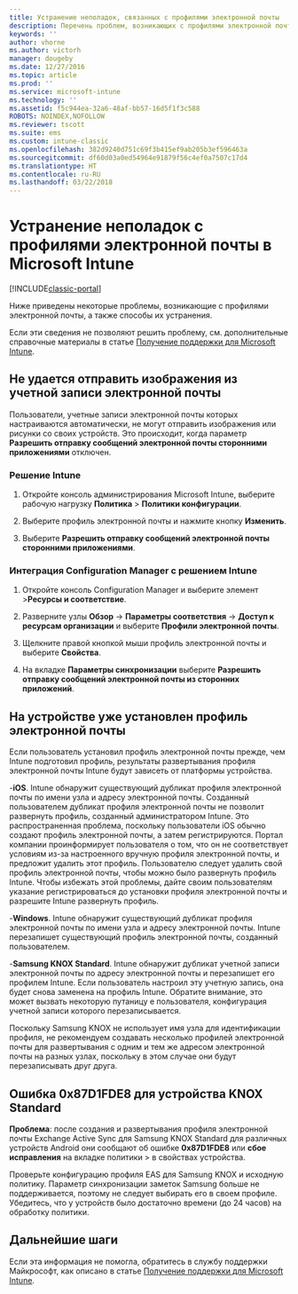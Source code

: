 ```yaml
---
title: Устранение неполадок, связанных с профилями электронной почты
description: Перечень проблем, возникающих с профилями электронной почты, а также способы их устранения.
keywords: ''
author: vhorne
ms.author: victorh
manager: dougeby
ms.date: 12/27/2016
ms.topic: article
ms.prod: ''
ms.service: microsoft-intune
ms.technology: ''
ms.assetid: f5c944ea-32a6-48af-bb57-16d5f1f3c588
ROBOTS: NOINDEX,NOFOLLOW
ms.reviewer: tscott
ms.suite: ems
ms.custom: intune-classic
ms.openlocfilehash: 382d9240d751c69f3b415ef9ab205b3ef596463a
ms.sourcegitcommit: df60d03a0ed54964e91879f56c4ef0a7507c17d4
ms.translationtype: HT
ms.contentlocale: ru-RU
ms.lasthandoff: 03/22/2018
---
```

# <a name="troubleshoot-email-profiles-in-microsoft-intune"></a>Устранение неполадок с профилями электронной почты в Microsoft Intune

[!INCLUDE[classic-portal](../includes/classic-portal.md)]

Ниже приведены некоторые проблемы, возникающие с профилями электронной почты, а также способы их устранения.

Если эти сведения не позволяют решить проблему, см. дополнительные справочные материалы в статье [Получение поддержки для Microsoft Intune](how-to-get-support-for-microsoft-intune.md).


## <a name="unable-to-send-images-from--email-account"></a>Не удается отправить изображения из учетной записи электронной почты
Пользователи, учетные записи электронной почты которых настраиваются автоматически, не могут отправить изображения или рисунки со своих устройств.
Это происходит, когда параметр **Разрешить отправку сообщений электронной почты сторонними приложениями** отключен.

### <a name="intune-solution"></a>Решение Intune

1.  Откройте консоль администрирования Microsoft Intune, выберите рабочую нагрузку **Политика** &gt; **Политики конфигурации**.

2.  Выберите профиль электронной почты и нажмите кнопку **Изменить**.

3.  Выберите **Разрешить отправку сообщений электронной почты сторонними приложениями**.

### <a name="configuration-manager-integrated-with-intune-solution"></a>Интеграция Configuration Manager с решением Intune

1.  Откройте консоль Configuration Manager и выберите элемент &gt;**Ресурсы и соответствие**.

2.  Разверните узлы **Обзор** -&gt; **Параметры соответствия** -&gt; **Доступ к ресурсам организации** и выберите **Профили электронной почты**.

3.  Щелкните правой кнопкой мыши профиль электронной почты и выберите **Свойства**.

4.  На вкладке **Параметры синхронизации** выберите **Разрешить отправку сообщений электронной почты из сторонних приложений**.


## <a name="device-already-has-an-email-profile-installed"></a>На устройстве уже установлен профиль электронной почты

Если пользователь установил профиль электронной почты прежде, чем Intune подготовил профиль, результаты развертывания профиля электронной почты Intune будут зависеть от платформы устройства.

-**iOS**. Intune обнаружит существующий дубликат профиля электронной почты по имени узла и адресу электронной почты. Созданный пользователем дубликат профиля электронной почты не позволит развернуть профиль, созданный администратором Intune. Это распространенная проблема, поскольку пользователи iOS обычно создают профиль электронной почты, а затем регистрируются. Портал компании проинформирует пользователя о том, что он не соответствует условиям из-за настроенного вручную профиля электронной почты, и предложит удалить этот профиль. Пользователю следует удалить свой профиль электронной почты, чтобы можно было развернуть профиль Intune. Чтобы избежать этой проблемы, дайте своим пользователям указание регистрироваться до установки профиля электронной почты и разрешите Intune развернуть профиль.

-**Windows**. Intune обнаружит существующий дубликат профиля электронной почты по имени узла и адресу электронной почты. Intune перезапишет существующий профиль электронной почты, созданный пользователем.

-**Samsung KNOX Standard**. Intune обнаружит дубликат учетной записи электронной почты по адресу электронной почты и перезапишет его профилем Intune. Если пользователь настроил эту учетную запись, она будет снова заменена на профиль Intune. Обратите внимание, это может вызвать некоторую путаницу e пользователя, конфигурация учетной записи которого перезаписывается.

Поскольку Samsung KNOX не использует имя узла для идентификации профиля, не рекомендуем создавать несколько профилей электронной почты для развертывания с одним и тем же адресом электронной почты на разных узлах, поскольку в этом случае они будут перезаписывать друг друга.

## <a name="error--0x87d1fde8-for-knox-standard-device"></a>Ошибка 0x87D1FDE8 для устройства KNOX Standard
**Проблема**: после создания и развертывания профиля электронной почты Exchange Active Sync для Samsung KNOX Standard для различных устройств Android они сообщают об ошибке **0x87D1FDE8** или **сбое исправления** на вкладке политики &gt; в свойствах устройства.

Проверьте конфигурацию профиля EAS для Samsung KNOX и исходную политику. Параметр синхронизации заметок Samsung больше не поддерживается, поэтому не следует выбирать его в своем профиле. Убедитесь, что у устройств было достаточно времени (до 24 часов) на обработку политики.

## <a name="next-steps"></a>Дальнейшие шаги
Если эта информация не помогла, обратитесь в службу поддержки Майкрософт, как описано в статье [Получение поддержки для Microsoft Intune](how-to-get-support-for-microsoft-intune.md).
